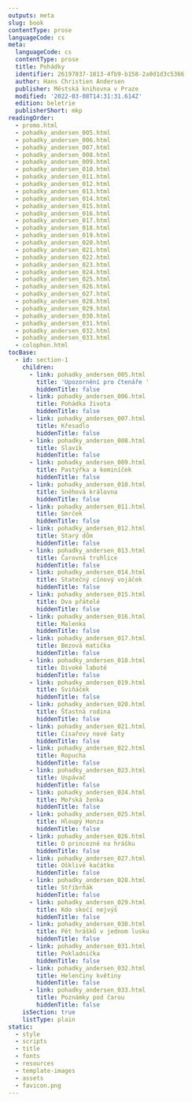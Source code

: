 ```yaml
---
outputs: meta
slug: book
contentType: prose
languageCode: cs
meta:
  languageCode: cs
  contentType: prose
  title: Pohádky
  identifier: 26197837-1813-4fb9-b158-2a0d1d3c5366
  author: Hans Christien Andersen
  publisher: Městská knihovna v Praze
  modified: '2022-03-08T14:31:31.614Z'
  edition: beletrie
  publisherShort: mkp
readingOrder:
  - promo.html
  - pohadky_andersen_005.html
  - pohadky_andersen_006.html
  - pohadky_andersen_007.html
  - pohadky_andersen_008.html
  - pohadky_andersen_009.html
  - pohadky_andersen_010.html
  - pohadky_andersen_011.html
  - pohadky_andersen_012.html
  - pohadky_andersen_013.html
  - pohadky_andersen_014.html
  - pohadky_andersen_015.html
  - pohadky_andersen_016.html
  - pohadky_andersen_017.html
  - pohadky_andersen_018.html
  - pohadky_andersen_019.html
  - pohadky_andersen_020.html
  - pohadky_andersen_021.html
  - pohadky_andersen_022.html
  - pohadky_andersen_023.html
  - pohadky_andersen_024.html
  - pohadky_andersen_025.html
  - pohadky_andersen_026.html
  - pohadky_andersen_027.html
  - pohadky_andersen_028.html
  - pohadky_andersen_029.html
  - pohadky_andersen_030.html
  - pohadky_andersen_031.html
  - pohadky_andersen_032.html
  - pohadky_andersen_033.html
  - colophon.html
tocBase:
  - id: section-1
    children:
      - link: pohadky_andersen_005.html
        title: 'Upozornění pro čtenáře '
        hiddenTitle: false
      - link: pohadky_andersen_006.html
        title: Pohádka života
        hiddenTitle: false
      - link: pohadky_andersen_007.html
        title: Křesadlo
        hiddenTitle: false
      - link: pohadky_andersen_008.html
        title: Slavík
        hiddenTitle: false
      - link: pohadky_andersen_009.html
        title: Pastýřka a kominíček
        hiddenTitle: false
      - link: pohadky_andersen_010.html
        title: Sněhová královna
        hiddenTitle: false
      - link: pohadky_andersen_011.html
        title: Smrček
        hiddenTitle: false
      - link: pohadky_andersen_012.html
        title: Starý dům
        hiddenTitle: false
      - link: pohadky_andersen_013.html
        title: Čarovná truhlice
        hiddenTitle: false
      - link: pohadky_andersen_014.html
        title: Statečný cínový vojáček
        hiddenTitle: false
      - link: pohadky_andersen_015.html
        title: Dva přátelé
        hiddenTitle: false
      - link: pohadky_andersen_016.html
        title: Malenka
        hiddenTitle: false
      - link: pohadky_andersen_017.html
        title: Bezová matička
        hiddenTitle: false
      - link: pohadky_andersen_018.html
        title: Divoké labutě
        hiddenTitle: false
      - link: pohadky_andersen_019.html
        title: Sviňáček
        hiddenTitle: false
      - link: pohadky_andersen_020.html
        title: Šťastná rodina
        hiddenTitle: false
      - link: pohadky_andersen_021.html
        title: Císařovy nové šaty
        hiddenTitle: false
      - link: pohadky_andersen_022.html
        title: Ropucha
        hiddenTitle: false
      - link: pohadky_andersen_023.html
        title: Uspávač
        hiddenTitle: false
      - link: pohadky_andersen_024.html
        title: Mořská ženka
        hiddenTitle: false
      - link: pohadky_andersen_025.html
        title: Hloupý Honza
        hiddenTitle: false
      - link: pohadky_andersen_026.html
        title: O princezně na hrášku
        hiddenTitle: false
      - link: pohadky_andersen_027.html
        title: Ošklivé kačátko
        hiddenTitle: false
      - link: pohadky_andersen_028.html
        title: Stříbrňák
        hiddenTitle: false
      - link: pohadky_andersen_029.html
        title: Kdo skočí nejvýš
        hiddenTitle: false
      - link: pohadky_andersen_030.html
        title: Pět hrášků v jednom lusku
        hiddenTitle: false
      - link: pohadky_andersen_031.html
        title: Pokladnička
        hiddenTitle: false
      - link: pohadky_andersen_032.html
        title: Helenčiny květiny
        hiddenTitle: false
      - link: pohadky_andersen_033.html
        title: Poznámky pod čarou
        hiddenTitle: false
    isSection: true
    listType: plain
static:
  - style
  - scripts
  - title
  - fonts
  - resources
  - template-images
  - assets
  - favicon.png
---
```


